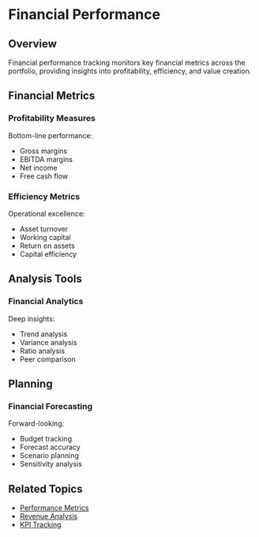 # Financial Performance

## Overview

Financial performance tracking monitors key financial metrics across the portfolio, providing insights into profitability, efficiency, and value creation.

## Financial Metrics

### Profitability Measures

Bottom-line performance:

- Gross margins
- EBITDA margins
- Net income
- Free cash flow

### Efficiency Metrics

Operational excellence:

- Asset turnover
- Working capital
- Return on assets
- Capital efficiency

## Analysis Tools

### Financial Analytics

Deep insights:

- Trend analysis
- Variance analysis
- Ratio analysis
- Peer comparison

## Planning

### Financial Forecasting

Forward-looking:

- Budget tracking
- Forecast accuracy
- Scenario planning
- Sensitivity analysis

## Related Topics

- [Performance Metrics](metrics.md)
- [Revenue Analysis](revenue.md)
- [KPI Tracking](../execution/kpi.md)
